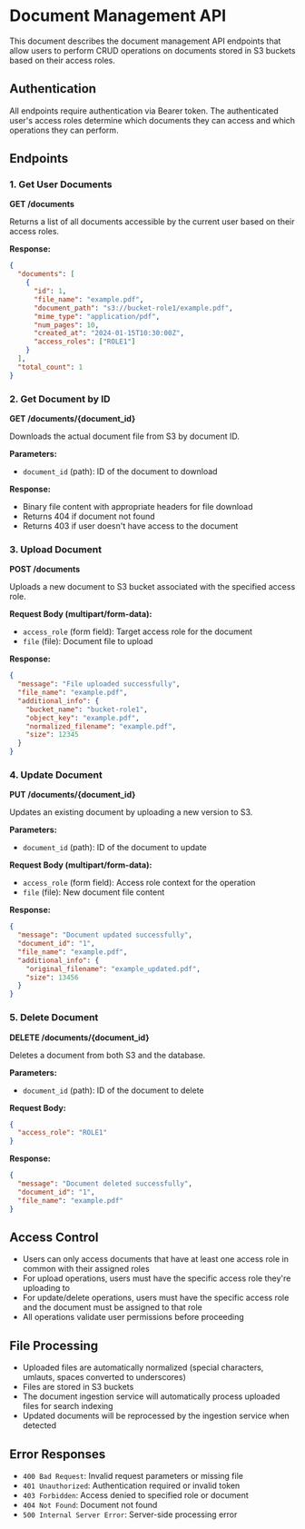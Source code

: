 # Document Management API

This document describes the document management API endpoints that allow users to perform CRUD operations on documents stored in S3 buckets based on their access roles.

## Authentication

All endpoints require authentication via Bearer token. The authenticated user's access roles determine which documents they can access and which operations they can perform.

## Endpoints

### 1. Get User Documents

**GET /documents**

Returns a list of all documents accessible by the current user based on their access roles.

**Response:**
```json
{
  "documents": [
    {
      "id": 1,
      "file_name": "example.pdf",
      "document_path": "s3://bucket-role1/example.pdf",
      "mime_type": "application/pdf",
      "num_pages": 10,
      "created_at": "2024-01-15T10:30:00Z",
      "access_roles": ["ROLE1"]
    }
  ],
  "total_count": 1
}
```

### 2. Get Document by ID

**GET /documents/{document_id}**

Downloads the actual document file from S3 by document ID.

**Parameters:**
- `document_id` (path): ID of the document to download

**Response:**
- Binary file content with appropriate headers for file download
- Returns 404 if document not found
- Returns 403 if user doesn't have access to the document

### 3. Upload Document

**POST /documents**

Uploads a new document to S3 bucket associated with the specified access role.

**Request Body (multipart/form-data):**
- `access_role` (form field): Target access role for the document
- `file` (file): Document file to upload

**Response:**
```json
{
  "message": "File uploaded successfully",
  "file_name": "example.pdf",
  "additional_info": {
    "bucket_name": "bucket-role1",
    "object_key": "example.pdf",
    "normalized_filename": "example.pdf",
    "size": 12345
  }
}
```

### 4. Update Document

**PUT /documents/{document_id}**

Updates an existing document by uploading a new version to S3.

**Parameters:**
- `document_id` (path): ID of the document to update

**Request Body (multipart/form-data):**
- `access_role` (form field): Access role context for the operation
- `file` (file): New document file content

**Response:**
```json
{
  "message": "Document updated successfully",
  "document_id": "1",
  "file_name": "example.pdf",
  "additional_info": {
    "original_filename": "example_updated.pdf",
    "size": 13456
  }
}
```

### 5. Delete Document

**DELETE /documents/{document_id}**

Deletes a document from both S3 and the database.

**Parameters:**
- `document_id` (path): ID of the document to delete

**Request Body:**
```json
{
  "access_role": "ROLE1"
}
```

**Response:**
```json
{
  "message": "Document deleted successfully",
  "document_id": "1",
  "file_name": "example.pdf"
}
```

## Access Control

- Users can only access documents that have at least one access role in common with their assigned roles
- For upload operations, users must have the specific access role they're uploading to
- For update/delete operations, users must have the specific access role and the document must be assigned to that role
- All operations validate user permissions before proceeding

## File Processing

- Uploaded files are automatically normalized (special characters, umlauts, spaces converted to underscores)
- Files are stored in S3 buckets
- The document ingestion service will automatically process uploaded files for search indexing
- Updated documents will be reprocessed by the ingestion service when detected

## Error Responses

- `400 Bad Request`: Invalid request parameters or missing file
- `401 Unauthorized`: Authentication required or invalid token
- `403 Forbidden`: Access denied to specified role or document
- `404 Not Found`: Document not found
- `500 Internal Server Error`: Server-side processing error
